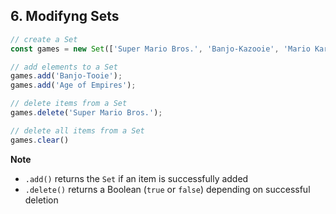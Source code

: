 ## 6. Modifyng Sets

```javascript
// create a Set
const games = new Set(['Super Mario Bros.', 'Banjo-Kazooie', 'Mario Kart', 'Super Mario Bros.']);

// add elements to a Set
games.add('Banjo-Tooie');
games.add('Age of Empires');

// delete items from a Set
games.delete('Super Mario Bros.');

// delete all items from a Set
games.clear()
```

**Note**
  * `.add()` returns the `Set` if an item is successfully added
  * `.delete()` returns a Boolean (`true` or `false`) depending on successful deletion
